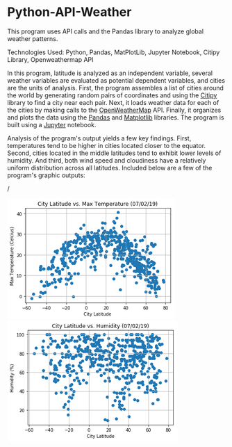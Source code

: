 # Python-API-Weather
This program uses API calls and the Pandas library to analyze global weather patterns.

Technologies Used: Python, Pandas, MatPlotLib, Jupyter Notebook, Citipy Library, Openweathermap API

In this program, latitude is analyzed as an independent variable, several weather variables are evaluated as potential dependent variables, and cities are the units of analysis. First, the program assembles a list of cities around the world by generating random pairs of coordinates and using the [Citipy](https://pypi.org/project/citipy/) library to find a city near each pair. Next, it loads weather data for each of the cities by making calls to the [OpenWeatherMap](https://openweathermap.org/api) API. Finally, it organizes and plots the data using the [Pandas](https://pandas.pydata.org/) and [Matplotlib](https://matplotlib.org/index.html) libraries. The program is built using a [Jupyter](https://jupyter.org/) notebook.

Analysis of the program's output yields a few key findings. First, temperatures tend to be higher in cities located closer to the equator. Second, cities located in the middle latitudes tend to exhibit lower levels of humidity. And third, both wind speed and cloudiness have a relatively uniform distribution across all latitudes. Included below are a few of the program's graphic outputs:

/

![Image of Temperature Graph Code](images/Lat_Temp_Graph.png)![Image of Humidity Graph Code](images/Lat_Hum_Graph.png)
